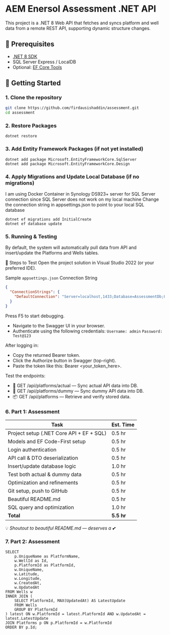 ﻿# AEM Enersol Assessment .NET API

This project is a .NET 8 Web API that fetches and syncs platform and well data from a remote REST API, supporting dynamic structure changes.

## 🔧 Prerequisites

- [.NET 8 SDK](https://dotnet.microsoft.com/download)
- SQL Server Express / LocalDB
- Optional: [EF Core Tools](https://learn.microsoft.com/en-us/ef/core/cli/dotnet)

## 🚀 Getting Started

### 1. Clone the repository

```bash
git clone https://github.com/firdausishaddin/assessment.git
cd assessment
```

### 2. Restore Packages
```
dotnet restore
```

### 3. Add Entity Framework Packages (if not yet installed)
```
dotnet add package Microsoft.EntityFrameworkCore.SqlServer
dotnet add package Microsoft.EntityFrameworkCore.Design
```

### 4. Apply Migrations and Update Local Database (if no migrations)
I am using Docker Container in Synology DS923+ server for SQL Server connection since SQL Server does not work on my local machine
Change the connection string in appsettings.json to point to your local SQL database
```
dotnet ef migrations add InitialCreate
dotnet ef database update
```

### 5. Running & Testing
By default, the system will automatically pull data from API and insert/update the Platforms and Wells tables.

🧪 Steps to Test
Open the project solution in Visual Studio 2022 (or your preferred IDE).

Sample `appsettings.json` Connection String
```json
{
  "ConnectionStrings": {
    "DefaultConnection": "Server=localhost,1433;Database=AssessmentDb;User Id=sa;Password=yourStrong(!)Password;"
  }
}
```

Press F5 to start debugging.
- Navigate to the Swagger UI in your browser.
- Authenticate using the following credentials:
```Username: admin```
```Password: Test@123```

After logging in:
- Copy the returned Bearer token.
- Click the Authorize button in Swagger (top-right).
- Paste the token like this: Bearer <your_token_here>.

Test the endpoints:
- 🔄 GET /api/platforms/actual — Sync actual API data into DB.
- 🧪 GET /api/platforms/dummy — Sync dummy API data into DB.
- 📦 GET /api/platforms — Retrieve and verify stored data.

### 6. Part 1: Assessment
| Task                                      | Est. Time |
|-------------------------------------------|-----------|
| Project setup (.NET Core API + EF + SQL)  | 0.5 hr    |
| Models and EF Code-First setup            | 0.5 hr    |
| Login authentication                      | 0.5 hr    |
| API call & DTO deserialization            | 0.5 hr    |
| Insert/update database logic              | 1.0 hr    |
| Test both actual & dummy data             | 0.5 hr    |
| Optimization and refinements              | 0.5 hr    |
| Git setup, push to GitHub                 | 0.5 hr    |
| Beautiful README.md                       | 0.5 hr    |
| SQL query and optimization                | 1.0 hr    |
| **Total**                                 | **5.5 hr**|
💡 _Shoutout to beautiful README.md — deserves a 💕_

### 7. Part 2: Assessment
```
SELECT
	p.UniqueName as PlatformName,
	w.WellId as Id,
	p.PlatformId as PlatformId,   
    w.UniqueName,
    w.Latitude,
    w.Longitude,
    w.CreatedAt,
    w.UpdatedAt
FROM Wells w
INNER JOIN (
    SELECT PlatformId, MAX(UpdatedAt) AS LatestUpdate
    FROM Wells
    GROUP BY PlatformId
) latest ON w.PlatformId = latest.PlatformId AND w.UpdatedAt = latest.LatestUpdate
JOIN Platforms p ON p.PlatformId = w.PlatformId
ORDER BY p.Id;
```